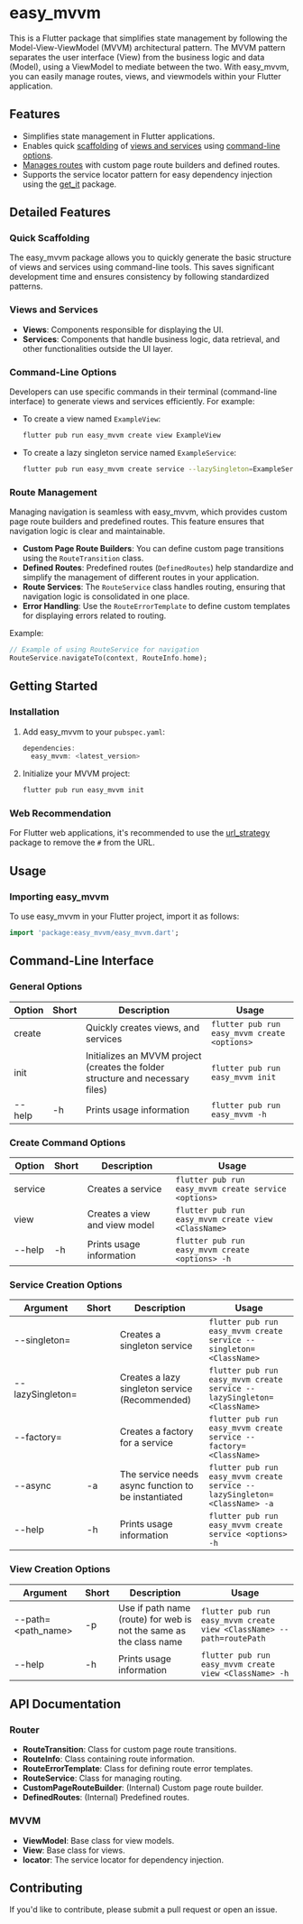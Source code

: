 # easy_mvvm

This is a Flutter package that simplifies state management by following the Model-View-ViewModel (MVVM) architectural pattern. The MVVM pattern separates the user interface (View) from the business logic and data (Model), using a ViewModel to mediate between the two. With easy_mvvm, you can easily manage routes, views, and viewmodels within your Flutter application.

## Features

- Simplifies state management in Flutter applications. 
- Enables quick [scaffolding](#quick-scaffolding) of [views and services](#views-and-services) using [command-line options](#command-line-options). 
- [Manages routes](#route-management) with custom page route builders and defined routes. 
- Supports the service locator pattern for easy dependency injection using the [get_it](https://pub.dev/packages/get_it) package.

## Detailed Features

### Quick Scaffolding

The easy_mvvm package allows you to quickly generate the basic structure of views and services using command-line tools. This saves significant development time and ensures consistency by following standardized patterns.

### Views and Services

- **Views**: Components responsible for displaying the UI.
- **Services**: Components that handle business logic, data retrieval, and other functionalities outside the UI layer.

### Command-Line Options

Developers can use specific commands in their terminal (command-line interface) to generate views and services efficiently. For example:

- To create a view named `ExampleView`:
    ```sh
    flutter pub run easy_mvvm create view ExampleView
    ```

- To create a lazy singleton service named `ExampleService`:
    ```sh
    flutter pub run easy_mvvm create service --lazySingleton=ExampleService 
    ```

### Route Management

Managing navigation is seamless with easy_mvvm, which provides custom page route builders and predefined routes. This feature ensures that navigation logic is clear and maintainable.

- **Custom Page Route Builders**: You can define custom page transitions using the `RouteTransition` class.
- **Defined Routes**: Predefined routes (`DefinedRoutes`) help standardize and simplify the management of different routes in your application.
- **Route Services**: The `RouteService` class handles routing, ensuring that navigation logic is consolidated in one place.
- **Error Handling**: Use the `RouteErrorTemplate` to define custom templates for displaying errors related to routing.

Example:
```dart
// Example of using RouteService for navigation
RouteService.navigateTo(context, RouteInfo.home);
```

## Getting Started

### Installation

1. Add easy_mvvm to your `pubspec.yaml`:
    ```dart
    dependencies:
      easy_mvvm: <latest_version>
    ```

2. Initialize your MVVM project:
    ```dart
    flutter pub run easy_mvvm init
    ```
### Web Recommendation

For Flutter web applications, it's recommended to use the [url_strategy](https://pub.dev/packages/url_strategy) package to remove the `#` from the URL.

## Usage

### Importing easy_mvvm

To use easy_mvvm in your Flutter project, import it as follows:
```dart
import 'package:easy_mvvm/easy_mvvm.dart';
```

## Command-Line Interface

### General Options

| Option  | Short | Description                                                                               | Usage                                             |
|---------|-------|-------------------------------------------------------------------------------------------|---------------------------------------------------|
| create  |       | Quickly creates views, and services                                                       | `flutter pub run easy_mvvm create <options>`      |
| init    |       | Initializes an MVVM project (creates the folder structure and necessary files)             | `flutter pub run easy_mvvm init`                  |
| --help  | -h    | Prints usage information                                                                   | `flutter pub run easy_mvvm -h`                    |

### Create Command Options

| Option  | Short | Description                  | Usage                                                |
|---------|-------|------------------------------|------------------------------------------------------|
| service |       | Creates a service            | `flutter pub run easy_mvvm create service <options>` |
| view    |       | Creates a view and view model| `flutter pub run easy_mvvm create view <ClassName>`  |
| --help  | -h    | Prints usage information      | `flutter pub run easy_mvvm create <options> -h`      |

### Service Creation Options

| Argument                   | Short | Description                                         | Usage                                                                     |
|----------------------------|-------|-----------------------------------------------------|---------------------------------------------------------------------------|
| --singleton=<ClassName>    |       | Creates a singleton service                         | `flutter pub run easy_mvvm create service --singleton=<ClassName>`        |
| --lazySingleton=<ClassName>|       | Creates a lazy singleton service (Recommended)      | `flutter pub run easy_mvvm create service --lazySingleton=<ClassName>`    |
| --factory=<ClassName>      |       | Creates a factory for a service                     | `flutter pub run easy_mvvm create service --factory=<ClassName>`          |
| --async                    | -a    | The service needs async function to be instantiated | `flutter pub run easy_mvvm create service --lazySingleton=<ClassName> -a` |
| --help                     | -h    | Prints usage information                             | `flutter pub run easy_mvvm create service <options> -h`                   |

### View Creation Options

| Argument                   | Short | Description                                                        | Usage                                                                  |
|----------------------------|-------|--------------------------------------------------------------------|------------------------------------------------------------------------|
| --path=<path_name>         | -p    | Use if path name (route) for web is not the same as the class name | `flutter pub run easy_mvvm create view <ClassName> --path=routePath`   |
| --help                     | -h    | Prints usage information                                           | `flutter pub run easy_mvvm create view <ClassName> -h`                 |

## API Documentation

### Router

- **RouteTransition**: Class for custom page route transitions.
- **RouteInfo**: Class containing route information.
- **RouteErrorTemplate**: Class for defining route error templates.
- **RouteService**: Class for managing routing.
- **CustomPageRouteBuilder**: (Internal) Custom page route builder.
- **DefinedRoutes**: (Internal) Predefined routes.

### MVVM

- **ViewModel**: Base class for view models.
- **View**: Base class for views.
- **locator**: The service locator for dependency injection.

## Contributing

If you'd like to contribute, please submit a pull request or open an issue.